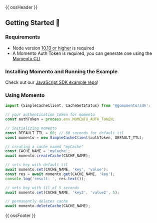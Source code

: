 {{ ossHeader }}

## Getting Started :running:

### Requirements

- Node version [10.13 or higher](https://nodejs.org/en/download/) is required
- A Momento Auth Token is required, you can generate one using the [Momento CLI](https://github.com/momentohq/momento-cli)

### Installing Momento and Running the Example

Check out our [JavaScript SDK example repo](https://github.com/momentohq/client-sdk-examples/tree/main/javascript)!

### Using Momento

```typescript
import {SimpleCacheClient, CacheGetStatus} from '@gomomento/sdk';

// your authentication token for momento
const authToken = process.env.MOMENTO_AUTH_TOKEN;

// initializing momento
const DEFAULT_TTL = 60; // 60 seconds for default ttl
const momento = new SimpleCacheClient(authToken, DEFAULT_TTL);

// creating a cache named "myCache"
const CACHE_NAME = 'myCache';
await momento.createCache(CACHE_NAME);

// sets key with default ttl
await momento.set(CACHE_NAME, 'key', 'value');
const res = await momento.get(CACHE_NAME, 'key');
console.log('result: ', res.text());

// sets key with ttl of 5 seconds
await momento.set(CACHE_NAME, 'key2', 'value2', 5);

// permanently deletes cache
await momento.deleteCache(CACHE_NAME);
```

{{ ossFooter }}
